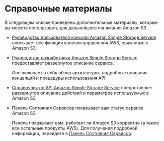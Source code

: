 # Справочные материалы<a name="S3-gsg-ReferenceResources"></a>

В следующем списке приведены дополнительные материалы, которые вы можете использовать для дальнейшего понимания Amazon S3\.
+ [Руководство пользователя консоли Amazon Simple Storage Service](https://docs.aws.amazon.com/AmazonS3/latest/user-guide/) описывает все функции консоли управления AWS, связанные с  Amazon S3\.
+ [Руководство разработчика Amazon Simple Storage Service](https://docs.aws.amazon.com/AmazonS3/latest/dev/) предоставляет развернутое описание сервиса\. 

  Оно включает в себя обзор архитектуры, подробные описания концепций и процедуры использования API\. 
+ [Справочник по API Amazon Simple Storage Service](https://docs.aws.amazon.com/AmazonS3/latest/API/) предоставляет развернутое описание действий и параметров используемых в Amazon S3\.
+ Панель Состояния Сервисов показывает вам статус сервиса Amazon S3\.

  Панель показывает вам, работает ли Amazon S3 корректно \(а также все остальные продукты AWS\)\. Для получения подробной информации, перейдите в [Панель Состояния Сервисов](http://status.aws.amazon.com/)\.
